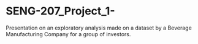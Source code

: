 # SENG-207_Project_1-
Presentation on an exploratory analysis made on a dataset by a Beverage Manufacturing Company for a group of investors. 
